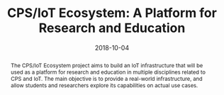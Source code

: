 ---
abstract: The CPS/IoT Ecosystem project aims to build an IoT infrastructure that will
  be used as a platform for research and education in multiple disciplines related
  to CPS and IoT. The main objective is to provide a real-world infrastructure, and
  allow students and researchers explore its capabilities on actual use cases.
authors:
- Haris Isakovic
- Denise Ratasich
- Christian Hirsch
- Michael Platzer
- Bernhard Wally
- Thomas Rausch
- Dejan Nickovic
- Willibald Krenn
- Gerti Kappel
- Schahram Dustdar
- Radu Grosu
date: '2018-10-04'
featured: false
publication_types:
- '0'
publishDate: '2018-10-04'
title: 'CPS/IoT Ecosystem: A Platform for Research and Education'
url_pdf: ''
---